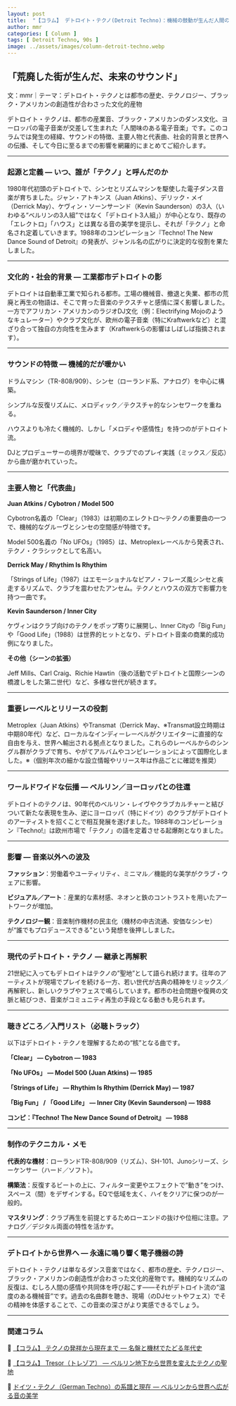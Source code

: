 ```yaml
---
layout: post
title:  "【コラム】 デトロイト・テクノ(Detroit Techno)：機械の鼓動が生んだ人間のダンス"
author: mmr
categories: [ Column ]
tags: [ Detroit Techno, 90s ]
image: ../assets/images/column-detroit-techno.webp
---
```


## 「荒廃した街が生んだ、未来のサウンド」

文：mmr｜テーマ：デトロイト・テクノとは都市の歴史、テクノロジー、ブラック・アメリカンの創造性が合わさった文化的産物

デトロイト・テクノは、都市の産業音、ブラック・アメリカンのダンス文化、ヨーロッパの電子音楽が交差して生まれた「人間味のある電子音楽」です。このコラムでは発生の経緯、サウンドの特徴、主要人物と代表曲、社会的背景と世界への伝播、そして今日に至るまでの影響を網羅的にまとめてご紹介します。

<hr>

### 起源と定義 — いつ、誰が「テクノ」と呼んだのか

1980年代初頭のデトロイトで、シンセとリズムマシンを駆使した電子ダンス音楽が育ちました。ジャン・アトキンス（Juan Atkins）、デリック・メイ（Derrick May）、ケヴィン・ソーンサーンド（Kevin Saunderson）の3人（いわゆる“ベルリンの3人組”ではなく「デトロイト3人組」）が中心となり、既存の「エレクトロ」「ハウス」とは異なる音の美学を提示し、それが「テクノ」と命名され定着していきます。1988年のコンピレーション『Techno! The New Dance Sound of Detroit』の発表が、ジャンル名の広がりに決定的な役割を果たしました。 

<hr>


### 文化的・社会的背景 — 工業都市デトロイトの影

デトロイトは自動車工業で知られる都市。工場の機械音、撤退と失業、都市の荒廃と再生の物語は、そこで育った音楽のテクスチャと感情に深く影響しました。一方でアフリカン・アメリカンのラジオDJ文化（例：Electrifying Mojoのようなキュレーター）やクラブ文化が、欧州の電子音楽（特にKraftwerkなど）と混ざり合って独自の方向性を生みます（Kraftwerkらの影響はしばしば指摘されます）。 


<hr>

### サウンドの特徴 — 機械的だが暖かい

ドラムマシン（TR-808/909）、シンセ（ローランド系、アナログ）を中心に構築。

シンプルな反復リズムに、メロディック／テクスチャ的なシンセワークを重ねる。

ハウスよりも冷たく機械的、しかし「メロディや感情性」を持つのがデトロイト流。

DJとプロデューサーの境界が曖昧で、クラブでのプレイ実践（ミックス／反応）から曲が磨かれていった。

<hr>

### 主要人物と「代表曲」

**Juan Atkins / Cybotron / Model 500**

Cybotron名義の「Clear」（1983）は初期のエレクトロ〜テクノの重要曲の一つで、機械的なグルーヴとシンセの空間感が特徴です。 

Model 500名義の「No UFOs」（1985）は、Metroplexレーベルから発表され、テクノ・クラシックとして名高い。 

**Derrick May / Rhythim Is Rhythim**

「Strings of Life」（1987）はエモーショナルなピアノ・フレーズ風シンセと疾走するリズムで、クラブを震わせたアンセム。テクノとハウスの双方で影響力を持つ一曲です。 

**Kevin Saunderson / Inner City**

ケヴィンはクラブ向けのテクノをポップ寄りに展開し、Inner Cityの「Big Fun」や「Good Life」（1988）は世界的ヒットとなり、デトロイト音楽の商業的成功例になりました。 


**その他（シーンの拡張）**

Jeff Mills、Carl Craig、Richie Hawtin（後の活動でデトロイトと国際シーンの橋渡しをした第二世代）など、多様な世代が続きます。

<hr>

### 重要レーベルとリリースの役割

Metroplex（Juan Atkins）やTransmat（Derrick May、※Transmat設立時期は中期80年代）など、ローカルなインディーレーベルがクリエイターに直接的な自由を与え、世界へ輸出される拠点となりました。これらのレーベルからのシングル群がクラブで育ち、やがてアルバムやコンピレーションによって国際化しました。※（個別年次の細かな設立情報やリリース年は作品ごとに確認を推奨）

<hr>

### ワールドワイドな伝播 — ベルリン／ヨーロッパとの往還

デトロイトのテクノは、90年代のベルリン・レイヴやクラブカルチャーと結びついて新たな表現を生み、逆にヨーロッパ（特にドイツ）のクラブがデトロイトのアーティストを招くことで相互発展を遂げました。1988年のコンピレーション『Techno!』は欧州市場で「テクノ」の語を定着させる起爆剤となりました。 

<hr>


### 影響 — 音楽以外への波及

**ファッション**：労働着やユーティリティ、ミニマル／機能的な美学がクラブ・ウェアに影響。

**ビジュアル／アート**：産業的な素材感、ネオンと鉄のコントラストを用いたアートワークが増加。

**テクノロジー観**：音楽制作機材の民主化（機材の中古流通、安価なシンセ）が“誰でもプロデュースできる”という発想を後押ししました。

<hr>

### 現代のデトロイト・テクノ — 継承と再解釈

21世紀に入ってもデトロイトはテクノの”聖地”として語られ続けます。往年のアーティストが現場でプレイを続ける一方、若い世代が古典の精神をリミックス／再解釈し、新しいクラブやフェスで鳴らしています。都市の社会問題や復興の文脈と結びつき、音楽がコミュニティ再生の手段となる動きも見られます。

<hr>

### 聴きどころ／入門リスト（必聴トラック）

以下はデトロイト・テクノを理解するための“核”となる曲です。

**「Clear」 — Cybotron — 1983**

**「No UFOs」 — Model 500 (Juan Atkins) — 1985**

**「Strings of Life」 — Rhythim Is Rhythim (Derrick May) — 1987**

**「Big Fun」 / 「Good Life」 — Inner City (Kevin Saunderson) — 1988** 

**コンピ：『Techno! The New Dance Sound of Detroit』 — 1988**


<hr>

### 制作のテクニカル・メモ

**代表的な機材**：ローランドTR-808/909（リズム）、SH-101、Junoシリーズ、シーケンサー（ハード／ソフト）。

**構築法**：反復するビートの上に、フィルター変更やエフェクトで“動き”をつけ、スペース（間）をデザインする。EQで低域を太く、ハイをクリアに保つのが一般的。

**マスタリング**：クラブ再生を前提とするためローエンドの抜けや位相に注意。アナログ／デジタル両面の特性を活かす。

<hr>

### デトロイトから世界へ ― 永遠に鳴り響く電子機器の詩

デトロイト・テクノは単なるダンス音楽ではなく、都市の歴史、テクノロジー、ブラック・アメリカンの創造性が合わさった文化的産物です。機械的なリズムの反復は、むしろ人間の感情や共同体を呼び起こす――それがデトロイト流の“温度のある機械音”です。過去の名曲群を聴き、現場（のDJセットやフェス）でその精神を体感することで、この音楽の深さがより実感できるでしょう。

---

### 関連コラム

🔗 [【コラム】 テクノの発祥から現在まで ― 名盤と機材でたどる年代史](https://monumental-movement.jp/Column-Techno-History)

🔗 [【コラム】 Tresor（トレゾア） ― ベルリン地下から世界を変えたテクノの聖地](https://monumental-movement.jp/Column-Tresor)

🔗 [ドイツ・テクノ（German Techno）の系譜と現在 ― ベルリンから世界へ広がる音の美学](https://monumental-movement.jp/Column-German-Techno)


